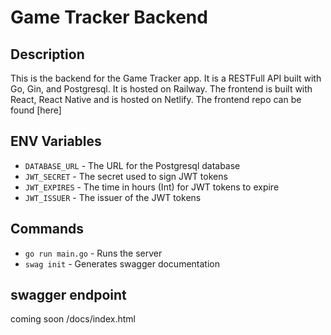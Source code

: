 # Game Tracker Backend
## Description
This is the backend for the Game Tracker app. It is a RESTFull API built with Go, Gin, and Postgresql. It is hosted on Railway. The frontend is built with React, React Native and is hosted on Netlify. The frontend repo can be found [here]
## ENV Variables
- `DATABASE_URL` - The URL for the Postgresql database
- `JWT_SECRET` - The secret used to sign JWT tokens
- `JWT_EXPIRES` - The time in hours (Int) for JWT tokens to expire
- `JWT_ISSUER` - The issuer of the JWT tokens

## Commands
- `go run main.go` - Runs the server
- `swag init` - Generates swagger documentation



## swagger endpoint
coming soon /docs/index.html